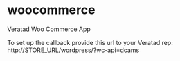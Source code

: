 # woocommerce
Veratad Woo Commerce App

To set up the callback provide this url to your Veratad rep: 
  http://STORE_URL/wordpress/?wc-api=dcams 
